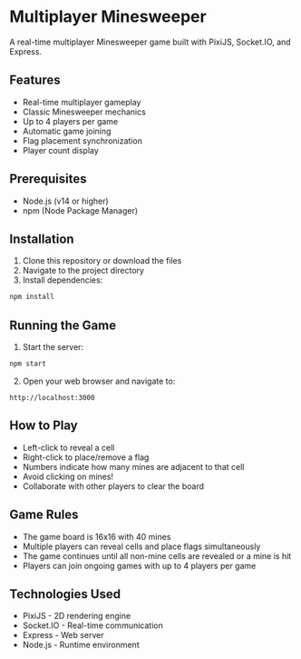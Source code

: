 # Multiplayer Minesweeper

A real-time multiplayer Minesweeper game built with PixiJS, Socket.IO, and Express.

## Features

- Real-time multiplayer gameplay
- Classic Minesweeper mechanics
- Up to 4 players per game
- Automatic game joining
- Flag placement synchronization
- Player count display

## Prerequisites

- Node.js (v14 or higher)
- npm (Node Package Manager)

## Installation

1. Clone this repository or download the files
2. Navigate to the project directory
3. Install dependencies:
```bash
npm install
```

## Running the Game

1. Start the server:
```bash
npm start
```

2. Open your web browser and navigate to:
```
http://localhost:3000
```

## How to Play

- Left-click to reveal a cell
- Right-click to place/remove a flag
- Numbers indicate how many mines are adjacent to that cell
- Avoid clicking on mines!
- Collaborate with other players to clear the board

## Game Rules

- The game board is 16x16 with 40 mines
- Multiple players can reveal cells and place flags simultaneously
- The game continues until all non-mine cells are revealed or a mine is hit
- Players can join ongoing games with up to 4 players per game

## Technologies Used

- PixiJS - 2D rendering engine
- Socket.IO - Real-time communication
- Express - Web server
- Node.js - Runtime environment 